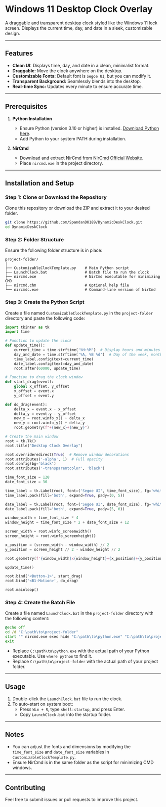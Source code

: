 
# Windows 11 Desktop Clock Overlay

A draggable and transparent desktop clock styled like the Windows 11 lock screen. Displays the current time, day, and date in a sleek, customizable design.

---

## Features

- **Clean UI:** Displays time, day, and date in a clean, minimalist format.
- **Draggable:** Move the clock anywhere on the desktop.
- **Customizable Fonts:** Default font is `Segoe UI`, but you can modify it.
- **Transparent Background:** Seamlessly blends into the desktop.
- **Real-time Sync:** Updates every minute to ensure accurate time.

---

## Prerequisites

1. **Python Installation**
   - Ensure Python (version 3.10 or higher) is installed. [Download Python here](https://www.python.org/downloads/).
   - Add Python to your system PATH during installation.

2. **NirCmd**
   - Download and extract NirCmd from [NirCmd Official Website](https://www.nirsoft.net/utils/nircmd.html).
   - Place `nircmd.exe` in the project directory.

---

## Installation and Setup

### Step 1: Clone or Download the Repository
Clone this repository or download the ZIP and extract it to your desired folder.

```bash
git clone https://github.com/SpandanDK189/DynamicDeskClock.git
cd DynamicDeskClock
```

### Step 2: Folder Structure
Ensure the following folder structure is in place:

```
project-folder/
│
├── CustomizableClockTemplate.py    # Main Python script
├── LaunchClock.bat                 # Batch file to run the clock
├── nircmd.exe                      # NirCmd executable for minimizing CMD
├── nircmd.chm                      # Optional help file
└── nircmdc.exe                     # Command-line version of NirCmd
```

### Step 3: Create the Python Script
Create a file named `CustomizableClockTemplate.py` in the `project-folder` directory and paste the following code:

```python
import tkinter as tk
import time

# Function to update the clock
def update_time():
    current_time = time.strftime('%H:%M')  # Display hours and minutes only
    day_and_date = time.strftime('%A, %B %d')  # Day of the week, month name, day of the month
    time_label.config(text=current_time)
    date_label.config(text=day_and_date)
    root.after(60000, update_time)

# Function to drag the clock window
def start_drag(event):
    global x_offset, y_offset
    x_offset = event.x
    y_offset = event.y

def do_drag(event):
    delta_x = event.x - x_offset
    delta_y = event.y - y_offset
    new_x = root.winfo_x() + delta_x
    new_y = root.winfo_y() + delta_y
    root.geometry(f"+{new_x}+{new_y}")

# Create the main window
root = tk.Tk()
root.title("Desktop Clock Overlay")

root.overrideredirect(True)  # Remove window decorations
root.attributes('-alpha', 1)  # Full opacity
root.config(bg='black')
root.attributes('-transparentcolor', 'black')

time_font_size = 128
date_font_size = 36

time_label = tk.Label(root, font=('Segoe UI', time_font_size), fg='white', bg='black')
time_label.pack(fill='both', expand=True, pady=(0, 5))

date_label = tk.Label(root, font=('Segoe UI', date_font_size), fg='white', bg='black')
date_label.pack(fill='both', expand=True, pady=(5, 0))

window_width = time_font_size * 4
window_height = time_font_size * 2 + date_font_size + 12

screen_width = root.winfo_screenwidth()
screen_height = root.winfo_screenheight()

x_position = (screen_width - window_width) // 2
y_position = screen_height // 2 - window_height // 2

root.geometry(f'{window_width}x{window_height}+{x_position}+{y_position}')

update_time()

root.bind('<Button-1>', start_drag)
root.bind('<B1-Motion>', do_drag)

root.mainloop()
```

### Step 4: Create the Batch File
Create a file named `LaunchClock.bat` in the `project-folder` directory with the following content:

```bat
@echo off
cd /d "C:\path\to\project-folder"
start "" nircmd.exe exec hide "C:\path\to\python.exe" "C:\path\to\project-folder\CustomizableClockTemplate.py"
exit
```

- Replace `C:\path\to\python.exe` with the actual path of your Python executable. Use `where python` to find it.
- Replace `C:\path\to\project-folder` with the actual path of your project folder.

---

## Usage

1. Double-click the `LaunchClock.bat` file to run the clock.
2. To auto-start on system boot:
   - Press `Win + R`, type `shell:startup`, and press Enter.
   - Copy `LaunchClock.bat` into the startup folder.

---

## Notes

- You can adjust the fonts and dimensions by modifying the `time_font_size` and `date_font_size` variables in `CustomizableClockTemplate.py`.
- Ensure NirCmd is in the same folder as the script for minimizing CMD windows.

---

## Contributing

Feel free to submit issues or pull requests to improve this project.